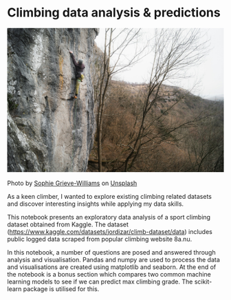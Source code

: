 # Climbing data analysis & predictions #

<img src=images/sportclimbing.jpg width=600>

Photo by <a href="https://unsplash.com/@sophiegw?utm_content=creditCopyText&utm_medium=referral&utm_source=unsplash">Sophie Grieve-Williams</a> on <a href="https://unsplash.com/photos/a-man-climbing-up-the-side-of-a-cliff-o96DT6WDpHc?utm_content=creditCopyText&utm_medium=referral&utm_source=unsplash">Unsplash</a>

As a keen climber, I wanted to explore existing climbing related datasets and discover interesting insights while applying my data skills.

This notebook presents an exploratory data analysis of a sport climbing dataset obtained from Kaggle. The dataset (https://www.kaggle.com/datasets/jordizar/climb-dataset/data) includes public logged data scraped from popular climbing website 8a.nu. 

In this notebook, a number of questions are posed and answered through analysis and visualisation. Pandas and numpy are used to process the data and visualisations are created using matplotlib and seaborn. At the end of the notebook is a bonus section which compares two common machine learning models to see if we can predict max climbing grade. The scikit-learn package is utilised for this.